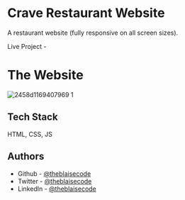 # Crave Restaurant Website
A restaurant website (fully responsive on all screen sizes).

Live Project - <!-- [https://theblaisecode.github.io/Crave/](https://theblaisecode.github.io/Crave/) -->

# The Website
![2458d1169407969 1](https://github.com/theblaisecode/Crave/assets/89015653/643a76d0-d6c5-4380-bac2-08ef224e536f)


## Tech Stack

HTML, CSS, JS


## Authors

- Github - [@theblaisecode](https://github.com/theblaisecode)
- Twitter - [@theblaisecode](https://twitter.com/theblaisecode)
- LinkedIn - [@theblaisecode](https://www.linkedin.com/in/theblaisecode)

